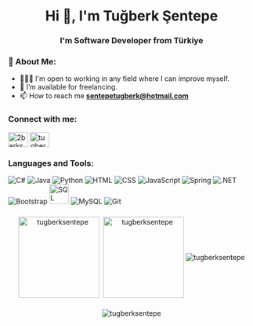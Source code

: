 <h1 align="center">Hi 👋, I'm Tuğberk Şentepe</h1>
<h3 align="center">I'm Software Developer from Türkiye</h3>


<h3 align="left"> 💫 About Me: </h3>

- 👨🏻‍💻️ I'm open to working in any field where I can improve myself.
- 🤝 I’m available for freelancing.
- 📫 How to reach me **sentepetugberk@hotmail.com**


<h3 align="left">Connect with me:</h3>
<p align="left">
<a href="https://twitter.com/2berksentepe" target="blank"><img align="center" src="https://raw.githubusercontent.com/rahuldkjain/github-profile-readme-generator/master/src/images/icons/Social/twitter.svg" alt="2berksentepe" height="30" width="40" /></a>
<a href="https://linkedin.com/in/tugberksentepe" target="blank"><img align="center" src="https://raw.githubusercontent.com/rahuldkjain/github-profile-readme-generator/master/src/images/icons/Social/linked-in-alt.svg" alt="tugberksentepe" height="30" width="40" /></a>
</p>

###

<h3 align="left">Languages and Tools:</h3>
<p align="left">
    <img src="https://skillicons.dev/icons?i=cs" title="C#">
    <img src="https://skillicons.dev/icons?i=java" title="Java">
    <img src="https://skillicons.dev/icons?i=python" title="Python">
    <img src="https://skillicons.dev/icons?i=html" title="HTML">
    <img src="https://skillicons.dev/icons?i=css" title="CSS">
    <img src="https://skillicons.dev/icons?i=javascript" title="JavaScript">
    <img src="https://skillicons.dev/icons?i=spring" title="Spring">
    <img src="https://skillicons.dev/icons?i=dotnet" title=".NET">
    <img src="https://skillicons.dev/icons?i=bootstrap" title="Bootstrap">
    <img src="https://www.svgrepo.com/show/303229/microsoft-sql-server-logo.svg" width="40" height="40" title="SQL Server">
    <img src="https://skillicons.dev/icons?i=mysql" title="MySQL">
    <img src="https://skillicons.dev/icons?i=git" title="Git">

</p>


###

<div align="center">

<img align="center" src="https://github-readme-stats.vercel.app/api/top-langs?username=tugberksentepe&show_icons=true&locale=en&layout=compact&theme=tokyonight" alt="tugberksentepe" height="165"/>
&nbsp;<img align="center" src="https://github-readme-stats.vercel.app/api?username=tugberksentepe&show_icons=true&locale=en&theme=tokyonight" alt="tugberksentepe" height="165"/>

<img align="center" src="https://github-readme-streak-stats.herokuapp.com/?user=tugberksentepe&theme=tokyonight" alt="tugberksentepe" />

</div>

###

<p align="center"> <img src="https://komarev.com/ghpvc/?username=tugberksentepe&label=Profile%20views&color=0e75b6&style=flat" alt="tugberksentepe" /> </p>
